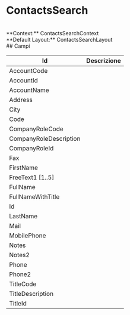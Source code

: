 # ContactsSearch

<br/>
**Context:** ContactsSearchContext
<br/>
**Default Layout:** ContactsSearchLayout



<br/>
## Campi

| Id | Descrizione | 
| --- | --- | 
| AccountCode |  | 
| AccountId |  | 
| AccountName |  | 
| Address |  | 
| City |  | 
| Code |  | 
| CompanyRoleCode |  | 
| CompanyRoleDescription |  | 
| CompanyRoleId |  | 
| Fax |  | 
| FirstName |  | 
| FreeText1 [1..5] |  | 
| FullName |  | 
| FullNameWithTitle |  | 
| Id |  | 
| LastName |  | 
| Mail |  | 
| MobilePhone |  | 
| Notes |  | 
| Notes2 |  | 
| Phone |  | 
| Phone2 |  | 
| TitleCode |  | 
| TitleDescription |  | 
| TitleId |  |
